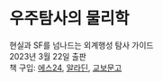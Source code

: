 # 우주탐사의 물리학
현실과 SF를 넘나드는 외계행성 탐사 가이드 <br>
2023년 3월 22일 출판 <br>
책 구입: [에스24](yes24.com), [알라딘](aladdin.co.kr), [교보문고](kyobobook.co.kr) <br>
